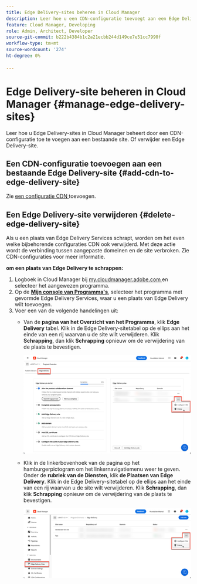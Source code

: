 ```yaml
---
title: Edge Delivery-sites beheren in Cloud Manager
description: Leer hoe u een CDN-configuratie toevoegt aan een Edge Delivery-site of een Edge Delivery-site verwijdert.
feature: Cloud Manager, Developing
role: Admin, Architect, Developer
source-git-commit: b222b4384b1c2a21ecbb244d149ce7e51cc7990f
workflow-type: tm+mt
source-wordcount: '274'
ht-degree: 0%

---
```


# Edge Delivery-site beheren in Cloud Manager {#manage-edge-delivery-sites}

Leer hoe u Edge Delivery-sites in Cloud Manager beheert door een CDN-configuratie toe te voegen aan een bestaande site. Of verwijder een Edge Delivery-site.

## Een CDN-configuratie toevoegen aan een bestaande Edge Delivery-site {#add-cdn-to-edge-delivery-site}

Zie [ een configuratie CDN ](/help/implementing/cloud-manager/cdn-configurations/add-cdn-config.md) toevoegen.

## Een Edge Delivery-site verwijderen {#delete-edge-delivery-site}

Als u een plaats van Edge Delivery Services schrapt, worden om het even welke bijbehorende configuraties CDN ook verwijderd. Met deze actie wordt de verbinding tussen aangepaste domeinen en de site verbroken. Zie CDN-configuraties voor meer informatie. <!-- https://wiki.corp.adobe.com/display/DMSArchitecture/%5BKT%5D+Cloud+Manager+2024.9.0+Release -->

**om een plaats van Edge Delivery te schrappen:**

1. Logboek in Cloud Manager bij [ my.cloudmanager.adobe.com ](https://my.cloudmanager.adobe.com/) en selecteer het aangewezen programma.
1. Op de **[Mijn console van Programma&#39;s](/help/implementing/cloud-manager/navigation.md#my-programs)**, selecteer het programma met gevormde Edge Delivery Services, waar u een plaats van Edge Delivery wilt toevoegen.
1. Voer een van de volgende handelingen uit:
   * Van de **pagina van het Overzicht van het Programma**, klik **Edge Delivery** tabel. Klik in de Edge Delivery-sitetabel op de ellips aan het einde van een rij waarvan u de site wilt verwijderen.
Klik **Schrapping**, dan klik **Schrapping** opnieuw om de verwijdering van de plaats te bevestigen.

     ![ voeg de Plaats van Edge Delivery van het lusje van Edge Delivery toe ](/help/implementing/cloud-manager/assets/cm-eds-delete1.png)

   * Klik in de linkerbovenhoek van de pagina op het hamburgerpictogram om het linkernavigatiemenu weer te geven. Onder de **rubriek van de Diensten**, klik **de Plaatsen van Edge Delivery**.
Klik in de Edge Delivery-sitetabel op de ellips aan het einde van een rij waarvan u de site wilt verwijderen. Klik **Schrapping**, dan klik **Schrapping** opnieuw om de verwijdering van de plaats te bevestigen.


     ![ voeg de Plaats van Edge Delivery van de knoop van Plaatsen van Edge Delivery toe ](/help/implementing/cloud-manager/assets/cm-eds-delete2.png)